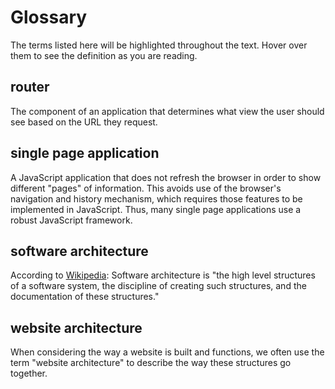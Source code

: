 # Glossary

The terms listed here will be highlighted throughout the text. Hover over them to see the definition as you are reading.

## router
The component of an application that determines what view the user should see based on the URL they request.

## single page application
A JavaScript application that does not refresh the browser in order to show different "pages" of information. This avoids use of the browser's navigation and history mechanism, which requires those features to be implemented in JavaScript. Thus, many single page applications use a robust JavaScript framework.

## software architecture
According to [Wikipedia](https://en.wikipedia.org/wiki/Software_architecture): Software architecture is "the high level structures of a software system, the discipline of creating such structures, and the documentation of these structures."

## website architecture
When considering the way a website is built and functions, we often use the term "website architecture" to describe the way these structures go together.